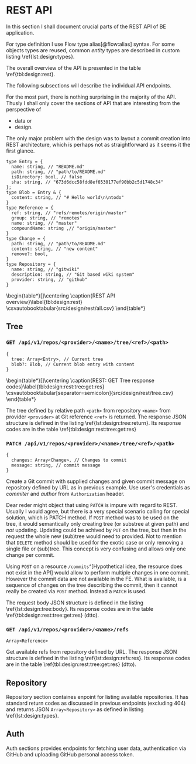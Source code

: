 # REST API

In this section I shall document crucial parts of the REST API of BE application.

For type definition I use Flow type alias[@flow:alias] syntax.
For some objects types are reused, common _entity_ types are described in custom listing \ref{lst:design:types}.

The overall overview of the API is presented in the table \ref{tbl:design:rest}.

The following subsections will describe the individual API endpoints.


For the most part, there is nothing surprising in the majority of the API.
Thusly I shall only cover the sections of API that are interesting from the perspective of

- data or
- design.

The only major problem with the design was to layout a commit creation into REST architecture, which is perhaps not as straightforward as it seems it the first glance.

```{language=ts caption="Entity types definitions" label="lst:design:types"}
type Entry = {
  name: string, // "README.md"
  path: string, // "path/to/README.md"
  isDirectory: bool, // false
  sha: string, // "673d6dcc58fdd8ef6530177ef90bb2c5d1748c34"
};
type Blob = Entry & {
  content: string, // "# Hello world\n\ntodo"
}
type Reference = {
  ref: string, // "refs/remotes/origin/master"
  group: string, // "remotes"
  name: string, // "master"
  compoundName: string ,// "origin/master"
}
type Change = {
  path: string, // "path/to/README.md"
  content: string, // "new content"
  remove?: bool,
}
type Repository = {
  name: string, // "gitwiki"
  description: string, // "Git based wiki system"
  provider: string, // "github"
}
```

\begin{table*}[]\centering
\caption{REST API overview}\label{tbl:design:rest}
\csvautobooktabular{src/design/rest/all.csv}
\end{table*}



## Tree

### `GET /api/v1/repos/<provider>/<name>/tree/<ref>/<path>`

```{language=ts caption="REST: GET Tree response" label="lst:design:tree:return"}
{
  tree: Array<Entry>, // Current tree
  blob?: Blob, // Current blob entry with content
}
```
\begin{table*}[]\centering
\caption{REST: GET Tree response codes}\label{tbl:design:rest:tree:get:res}
\csvautobooktabular[separator=semicolon]{src/design/rest/tree.csv}
\end{table*}

The tree defined by relative path `<path>` from repository `<name>` from provider `<provider>` at Git reference `<ref>` is returned.
The response JSON structure is defined in the listing \ref{lst:design:tree:return}.
Its response codes are in the table \ref{tbl:design:rest:tree:get:res}

### `PATCH /api/v1/repos/<provider>/<name>/tree/<ref>/<path>`

```{language=ts caption="REST: PATCH Tree request body" label="lst:design:tree:body"}
{
  changes: Array<Change>, // Changes to commit
  message: string, // commit message
}
```

Create a Git commit with supplied changes and given commit message on repository defined by URL as in previous example.
Use user's credentials as _commiter_ and _author_ from `Authorization` header.

Dear reder might object that using `PATCH` is impure with regard to REST.
Usually I would agree, but there is a very special scenario calling for special solution, which is PATCH method.
If `POST` method was to be used on the tree, it would semantically only creating tree (or substree at given path) and _not_ updating.
Updating could be achived by `PUT` on the tree, but then in the request the whole new (sub)tree would need to provided.
Not to mention that `DELETE` method should be used for the exotic case or only removing a single file or (sub)tree.
This concept is very confusing and allows only one change per commit.

Using `POST` on a resource `/commits`^[Hypothetical idea, the resource does not exist in the API] would allow to perform multiple changes in one commit.
However the commit data are not available in the FE.
What is available, is a sequence of changes on the tree describing the commit, then it cannot really be created via `POST` method.
Instead a `PATCH` is used.

The request body JSON structure is defined in the listing \ref{lst:design:tree:body}.
Its response codes are in the table \ref{tbl:design:rest:tree:get:res} (dtto).

### `GET /api/v1/repos/<provider>/<name>/refs`

```{language=ts caption="REST: GET Refs response" label="lst:design:refs:res"}
Array<Reference>
```

Get available refs from repository defined by URL.
The response JSON structure is defined in the listing \ref{lst:design:refs:res}.
Its response codes are in the table \ref{tbl:design:rest:tree:get:res} (dtto).

## Repository

Repository section containes enpoint for listing available repositories.
It has standard return codes as discussed in previous endpoints (excluding 404) and returns JSON `Array<Repository>` as defined in listing \ref{lst:design:types}.

## Auth

Auth sections provides endpoints for fetching user data, authentication via GitHub and uploading GitHub personal access token.